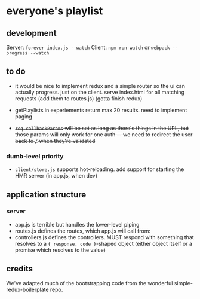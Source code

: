 # everyone's playlist

## development

Server: `forever index.js --watch`
Client: `npm run watch` or `webpack --progress --watch`

## to do

* it would be nice to implement redux and a simple router so the ui can
  actually progress. just on the client. serve index.html for all matching
  requests (add them to routes.js) (gotta finish redux)

* getPlaylists in experiements return max 20 results. need to implement paging


* ~~`req.callbackParams` will be set as long as there's things in the URL, but
  those params will only work for one auth -- we need to redirect the user back
  to `/` when they're validated~~


### dumb-level priority

* `client/store.js` supports hot-reloading. add support for starting the HMR
  server (in app.js, when dev)

## application structure

### server

- app.js is terrible but handles the lower-level piping
- routes.js defines the routes, which app.js will call from:
- controllers.js defines the controllers. MUST respond with something that
  resolves to a `{ response, code }`-shaped object (either object itself or a
  promise which resolves to the value)


## credits

We've adapted much of the bootstrapping code from the wonderful
simple-redux-boilerplate repo.
